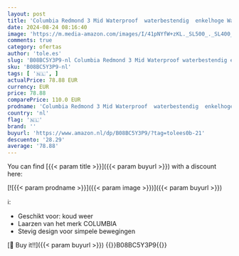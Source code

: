 ```yaml
---
layout: post
title: 'Columbia Redmond 3 Mid Waterproof  waterbestendig  enkelhoge Wandelschoenen voor Heren  Grijs  Graphite/Black   42.5 EU'
date: 2024-08-24 08:16:40
image: 'https://m.media-amazon.com/images/I/41pNYfW+zKL._SL500_._SL400_.jpg'
comments: true
category: ofertas
author: 'tole.es'
slug: 'B08BC5Y3P9-nl Columbia Redmond 3 Mid Waterproof waterbestendig enkelhoge...'
sku: 'B08BC5Y3P9-nl'
tags: [ '🇳🇱', ]
actualPrice: 78.88 EUR
currency: EUR
price: 78.88
comparePrice: 110.0 EUR
prodname: 'Columbia Redmond 3 Mid Waterproof  waterbestendig  enkelhoge Wandelschoenen voor Heren  Grijs  Graphite/Black   42.5 EU'
country: 'nl'
flag: '🇳🇱'
brand: ''
buyurl: 'https://www.amazon.nl/dp/B08BC5Y3P9/?tag=tolees0b-21'
descuento: '28.29'
average: '78.88'
---
```


You can find [{{< param title >}}]({{< param buyurl >}}) with a discount here:

[![{{< param prodname >}}]({{< param image >}})]({{< param buyurl >}})

ℹ️:

- Geschikt voor: koud weer
- Laarzen van het merk COLUMBIA
- Stevig design voor simpele bewegingen

[🛒 Buy it!!]({{< param buyurl >}})
{{<world>}}B08BC5Y3P9{{</world>}}

